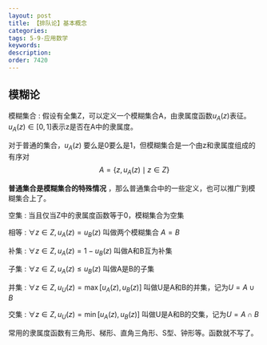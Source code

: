 ```yaml
---
layout: post
title: 【排队论】基本概念
categories:
tags: 5-9-应用数学
keywords:
description:
order: 7420
---
```



## 模糊论
模糊集合
:    假设有全集Z，可以定义一个模糊集合A，由隶属度函数$u_A(z)$表征。$u_A(z)\in [0,1]$表示z是否在A中的隶属度。

对于普通的集合，$u_A(z)$ 要么是0要么是1，但模糊集合是一个由z和隶属度组成的有序对$$A=\{z,u_A(z)\mid z\in Z \}$$



**普通集合是模糊集合的特殊情况** ，那么普通集合中的一些定义，也可以推广到模糊集合上了。

空集
:    当且仅当Z中的隶属度函数等于0，模糊集合为空集

相等
:    $\forall z\in Z, u_A(z)=u_B(z)$ 叫做两个模糊集合 $A=B$

补集
:    $\forall z\in Z, u_A(z)=1-u_B(z)$ 叫做A和B互为补集

子集
:    $\forall z\in Z, u_A(z)\leq u_B(z)$ 叫做A是B的子集

并集
:    $\forall z\in Z, u_U(z)=\max[u_A(z),u_B(z)]$ 叫做U是A和B的并集，记为$U=A\cup B$

交集
:    $\forall z\in Z, u_U(z)=\min[u_A(z),u_B(z)]$ 叫做U是A和B的交集，记为$U=A\cap B$



常用的隶属度函数有三角形、梯形、直角三角形、S型、钟形等。函数就不写了。
